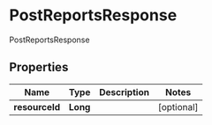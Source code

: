 

# PostReportsResponse

PostReportsResponse

## Properties

| Name | Type | Description | Notes |
|------------ | ------------- | ------------- | -------------|
|**resourceId** | **Long** |  |  [optional] |



